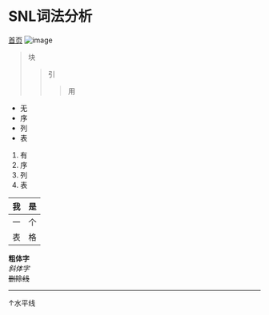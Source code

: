 # SNL词法分析
[首页](../README.md)
![image](https://image.baidu.com/search/detail?ct=503316480&z=0&ipn=d&word=%E5%9B%BE%E7%89%87&step_word=&hs=2&pn=5&spn=0&di=168960&pi=0&rn=1&tn=baiduimagedetail&is=0%2C0&istype=0&ie=utf-8&oe=utf-8&in=&cl=2&lm=-1&st=undefined&cs=2496571732%2C442429806&os=1196735030%2C3074154647&simid=4138296572%2C513061360&adpicid=0&lpn=0&ln=1376&fr=&fmq=1619711252242_R&fm=&ic=undefined&s=undefined&hd=undefined&latest=undefined&copyright=undefined&se=&sme=&tab=0&width=undefined&height=undefined&face=undefined&ist=&jit=&cg=&bdtype=0&oriquery=&objurl=https%3A%2F%2Fgimg2.baidu.com%2Fimage_search%2Fsrc%3Dhttp%3A%2F%2F1812.img.pp.sohu.com.cn%2Fimages%2Fblog%2F2009%2F11%2F18%2F18%2F8%2F125b6560a6ag214.jpg%26refer%3Dhttp%3A%2F%2F1812.img.pp.sohu.com.cn%26app%3D2002%26size%3Df9999%2C10000%26q%3Da80%26n%3D0%26g%3D0n%26fmt%3Djpeg%3Fsec%3D1622303254%26t%3D538e93a11863b783757ff262f641f404&fromurl=ippr_z2C%24qAzdH3FAzdH3Fks52_z%26e3Bftgw_z%26e3BvgAzdH3F1r55sAzdH3Fks52AzdH3FfAzdH3Fks52_mc8vbljda8aa24yo_z%26e3Bip4s%3F41%3D21&gsm=5&rpstart=0&rpnum=0&islist=&querylist=&force=undefined)
> 块
> >引
> > >用
* 无
* 序
* 列
* 表
1. 有
2. 序
3. 列
4. 表

| 我  | 是 |
| ---------- | -----------|
| 一| 个|
| 表| 格|

**粗体字** <br>
_斜体字_   <br>
~~删除线~~   <br>


---------------
↑水平线
